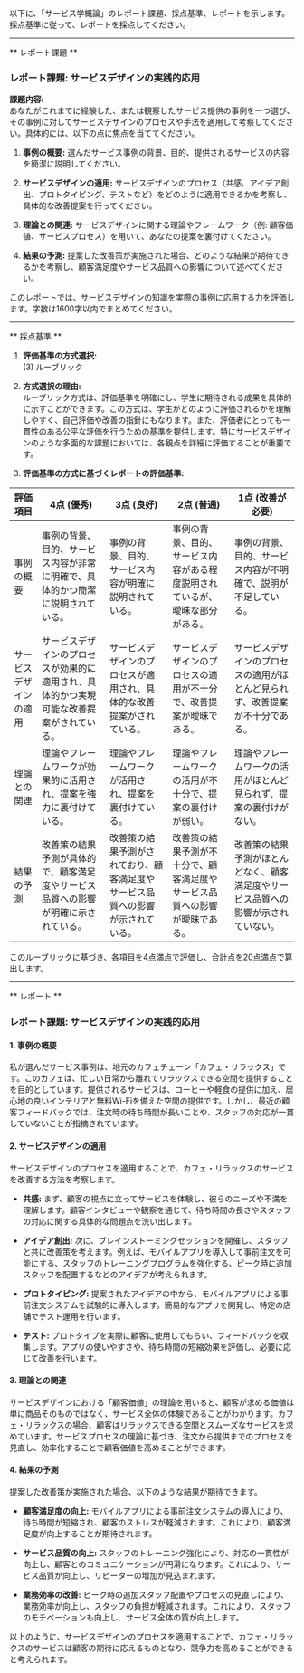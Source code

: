 以下に、「サービス学概論」のレポート課題、採点基準、レポートを示します。採点基準に従って、レポートを採点してください。

---------------------------------------
** レポート課題 **

### レポート課題: サービスデザインの実践的応用

**課題内容:**  
あなたがこれまでに経験した、または観察したサービス提供の事例を一つ選び、その事例に対してサービスデザインのプロセスや手法を適用して考察してください。具体的には、以下の点に焦点を当ててください。

1. **事例の概要:** 選んだサービス事例の背景、目的、提供されるサービスの内容を簡潔に説明してください。

2. **サービスデザインの適用:** サービスデザインのプロセス（共感、アイデア創出、プロトタイピング、テストなど）をどのように適用できるかを考察し、具体的な改善提案を行ってください。

3. **理論との関連:** サービスデザインに関する理論やフレームワーク（例: 顧客価値、サービスプロセス）を用いて、あなたの提案を裏付けてください。

4. **結果の予測:** 提案した改善策が実施された場合、どのような結果が期待できるかを考察し、顧客満足度やサービス品質への影響について述べてください。

このレポートでは、サービスデザインの知識を実際の事例に応用する力を評価します。字数は1600字以内でまとめてください。

---------------------------------------
** 採点基準 **

1. **評価基準の方式選択:**  
(3) ルーブリック

2. **方式選択の理由:**  
ルーブリック方式は、評価基準を明確にし、学生に期待される成果を具体的に示すことができます。この方式は、学生がどのように評価されるかを理解しやすく、自己評価や改善の指針にもなります。また、評価者にとっても一貫性のある公平な評価を行うための基準を提供します。特にサービスデザインのような多面的な課題においては、各観点を詳細に評価することが重要です。

3. **評価基準の方式に基づくレポートの評価基準:**

| 評価項目               | 4点 (優秀)                                                                 | 3点 (良好)                                                               | 2点 (普通)                                                               | 1点 (改善が必要)                                                         |
|------------------------|----------------------------------------------------------------------------|--------------------------------------------------------------------------|--------------------------------------------------------------------------|--------------------------------------------------------------------------|
| 事例の概要             | 事例の背景、目的、サービス内容が非常に明確で、具体的かつ簡潔に説明されている。 | 事例の背景、目的、サービス内容が明確に説明されている。                   | 事例の背景、目的、サービス内容がある程度説明されているが、曖昧な部分がある。 | 事例の背景、目的、サービス内容が不明確で、説明が不足している。           |
| サービスデザインの適用 | サービスデザインのプロセスが効果的に適用され、具体的かつ実現可能な改善提案がされている。 | サービスデザインのプロセスが適用され、具体的な改善提案がされている。   | サービスデザインのプロセスの適用が不十分で、改善提案が曖昧である。       | サービスデザインのプロセスの適用がほとんど見られず、改善提案が不十分である。 |
| 理論との関連           | 理論やフレームワークが効果的に活用され、提案を強力に裏付けている。             | 理論やフレームワークが活用され、提案を裏付けている。                     | 理論やフレームワークの活用が不十分で、提案の裏付けが弱い。               | 理論やフレームワークの活用がほとんど見られず、提案の裏付けがない。       |
| 結果の予測             | 改善策の結果予測が具体的で、顧客満足度やサービス品質への影響が明確に示されている。 | 改善策の結果予測がされており、顧客満足度やサービス品質への影響が示されている。 | 改善策の結果予測が不十分で、顧客満足度やサービス品質への影響が曖昧である。 | 改善策の結果予測がほとんどなく、顧客満足度やサービス品質への影響が示されていない。 |

このルーブリックに基づき、各項目を4点満点で評価し、合計点を20点満点で算出します。

---------------------------------------
** レポート **
### レポート課題: サービスデザインの実践的応用

#### 1. 事例の概要

私が選んだサービス事例は、地元のカフェチェーン「カフェ・リラックス」です。このカフェは、忙しい日常から離れてリラックスできる空間を提供することを目的としています。提供されるサービスは、コーヒーや軽食の提供に加え、居心地の良いインテリアと無料Wi-Fiを備えた空間の提供です。しかし、最近の顧客フィードバックでは、注文時の待ち時間が長いことや、スタッフの対応が一貫していないことが指摘されています。

#### 2. サービスデザインの適用

サービスデザインのプロセスを適用することで、カフェ・リラックスのサービスを改善する方法を考察します。

- **共感:** まず、顧客の視点に立ってサービスを体験し、彼らのニーズや不満を理解します。顧客インタビューや観察を通じて、待ち時間の長さやスタッフの対応に関する具体的な問題点を洗い出します。

- **アイデア創出:** 次に、ブレインストーミングセッションを開催し、スタッフと共に改善策を考えます。例えば、モバイルアプリを導入して事前注文を可能にする、スタッフのトレーニングプログラムを強化する、ピーク時に追加スタッフを配置するなどのアイデアが考えられます。

- **プロトタイピング:** 提案されたアイデアの中から、モバイルアプリによる事前注文システムを試験的に導入します。簡易的なアプリを開発し、特定の店舗でテスト運用を行います。

- **テスト:** プロトタイプを実際に顧客に使用してもらい、フィードバックを収集します。アプリの使いやすさや、待ち時間の短縮効果を評価し、必要に応じて改善を行います。

#### 3. 理論との関連

サービスデザインにおける「顧客価値」の理論を用いると、顧客が求める価値は単に商品そのものではなく、サービス全体の体験であることがわかります。カフェ・リラックスの場合、顧客はリラックスできる空間とスムーズなサービスを求めています。サービスプロセスの理論に基づき、注文から提供までのプロセスを見直し、効率化することで顧客価値を高めることができます。

#### 4. 結果の予測

提案した改善策が実施された場合、以下のような結果が期待できます。

- **顧客満足度の向上:** モバイルアプリによる事前注文システムの導入により、待ち時間が短縮され、顧客のストレスが軽減されます。これにより、顧客満足度が向上することが期待されます。

- **サービス品質の向上:** スタッフのトレーニング強化により、対応の一貫性が向上し、顧客とのコミュニケーションが円滑になります。これにより、サービス品質が向上し、リピーターの増加が見込まれます。

- **業務効率の改善:** ピーク時の追加スタッフ配置やプロセスの見直しにより、業務効率が向上し、スタッフの負担が軽減されます。これにより、スタッフのモチベーションも向上し、サービス全体の質が向上します。

以上のように、サービスデザインのプロセスを適用することで、カフェ・リラックスのサービスは顧客の期待に応えるものとなり、競争力を高めることができると考えられます。

